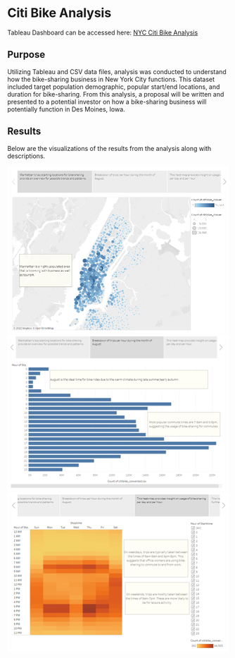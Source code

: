 # Citi Bike Analysis

Tableau Dashboard can be accessed here: [NYC Citi Bike Analysis](https://public.tableau.com/views/NYCCitiBikeAnalysis_16686695380810/Story1?:language=en-US&:display_count=n&:origin=viz_share_link)

## Purpose
Utilizing Tableau and CSV data files, analysis was conducted to understand how the bike-sharing business in New York City functions. This dataset included target population demographic, popular start/end locations, and duration for bike-sharing. From this analysis, a proposal will be written and presented to a potential investor on how a bike-sharing business will potentially function in Des Moines, Iowa.

## Results
Below are the visualizations of the results from the analysis along with descriptions.

![Resources/Top_Start_Locations](Resources/Top_Start_Locations.png)
![Resources/Peak_Hours](Resources/Peak_Hours.png)
![Resources/Trip_Per_Weekday](Resources/Trip_Per_Weekday.png)
![]()
![]()
![]()
![]()
